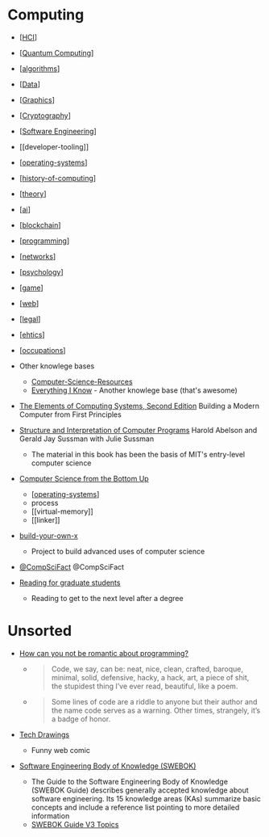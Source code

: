 Computing
=========

* [[HCI]]
* [[Quantum Computing]]
* [[algorithms]]
* [[Data]]
* [[Graphics]]
* [[Cryptography]]
* [[Software Engineering]]
* [[developer-tooling]]
* [[operating-systems]]
* [[history-of-computing]]
* [[theory]]
* [[ai]]
* [[blockchain]]
* [[programming]]
* [[networks]]
* [[psychology]]
* [[game]]
* [[web]]
* [[legal]]
* [[ehtics]]

* [[occupations]]

* Other knowlege bases
    * [Computer-Science-Resources](https://github.com/the-akira/Computer-Science-Resources)
    * [Everything I Know](https://wiki.nikitavoloboev.xyz/) - Another knowlege base (that's awesome)

* [The Elements of Computing Systems, Second Edition](https://mitpress.mit.edu/books/elements-computing-systems-second-edition) Building a Modern Computer from First Principles

* [Structure and Interpretation of Computer Programs](https://mitpress.mit.edu/sites/default/files/sicp/full-text/book/book.html) Harold Abelson and Gerald Jay Sussman with Julie Sussman 
    * The material in this book has been the basis of MIT's entry-level computer science
* [Computer Science from the Bottom Up](https://www.bottomupcs.com/)
    * [[operating-systems]]
    * process
    * [[virtual-memory]]
    * [[linker]]
* [build-your-own-x](https://github.com/danistefanovic/build-your-own-x)
    * Project to build advanced uses of computer science

* [@CompSciFact](https://twitter.com/CompSciFact) @CompSciFact

* [Reading for graduate students](http://matt.might.net/articles/books-papers-materials-for-graduate-students/)
    * Reading to get to the next level after a degree


Unsorted
========

* [How can you not be romantic about programming?](https://thorstenball.com/blog/2020/09/08/how-can-you-not-be-romantic-about-programming/)
    * > Code, we say, can be: neat, nice, clean, crafted, baroque, minimal, solid, defensive, hacky, a hack, art, a piece of shit, the stupidest thing I’ve ever read, beautiful, like a poem.
    * > Some lines of code are a riddle to anyone but their author and the name code serves as a warning. Other times, strangely, it’s a badge of honor.
* [Tech Drawings](https://vincentdnl.com/drawings/)
    * Funny web comic


* [Software Engineering Body of Knowledge (SWEBOK)](https://www.computer.org/education/bodies-of-knowledge/software-engineering)
    * The Guide to the Software Engineering Body of Knowledge (SWEBOK Guide) describes generally accepted knowledge about software engineering. Its 15 knowledge areas (KAs) summarize basic concepts and include a reference list pointing to more detailed information
    * [SWEBOK Guide V3 Topics](https://www.computer.org/education/bodies-of-knowledge/software-engineering/topics)


[//begin]: # "Autogenerated link references for markdown compatibility"
[HCI]: HCI.md "HCI"
[Quantum Computing]: quantum-computing.md "Quantum Computing"
[algorithms]: algorithms.md "Algorithms"
[Data]: data.md "Data"
[Graphics]: graphics.md "Graphics"
[Cryptography]: cryptography.md "Cryptography"
[Software Engineering]: software-engineering.md "Software Engineering"
[operating-systems]: operating-systems.md "Operating Systems"
[history-of-computing]: history-of-computing.md "History of Computing"
[theory]: theory.md "Theory"
[ai]: ai.md "AI (Artificial Intelligence)"
[blockchain]: blockchain.md "Blockchain"
[programming]: programming.md "Programming"
[networks]: networks.md "Networks"
[psychology]: psychology.md "Psychology"
[game]: game.md "Game"
[web]: web.md "Web"
[legal]: legal.md "legal"
[ehtics]: ehtics.md "Ethics"
[occupations]: occupations.md "Occupations"
[//end]: # "Autogenerated link references"